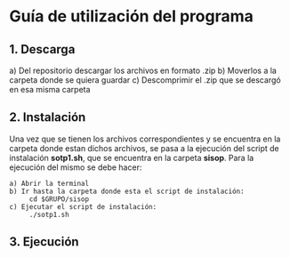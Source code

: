 # Guía de utilización del programa

## 1. Descarga
  a) Del repositorio descargar los archivos en formato .zip
  b) Moverlos a la carpeta donde se quiera guardar
  c) Descomprimir el .zip que se descargó en esa misma carpeta
  
## 2. Instalación
  Una vez que se tienen los archivos correspondientes y se encuentra en la carpeta donde estan dichos archivos, 
  se pasa a la ejecución del script de instalación **sotp1.sh**, que se encuentra en la carpeta **sisop**. Para
  la ejecución del mismo se debe hacer:

    a) Abrir la terminal
    b) Ir hasta la carpeta donde esta el script de instalación: 
         cd $GRUPO/sisop
    c) Ejecutar el script de instalación:
         ./sotp1.sh
      
## 3. Ejecución
  
